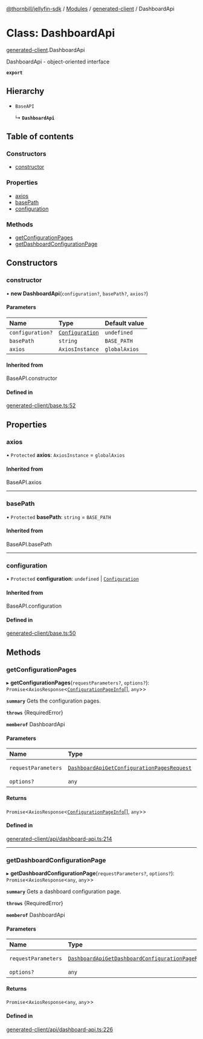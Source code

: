 [@thornbill/jellyfin-sdk](../README.md) / [Modules](../modules.md) / [generated-client](../modules/generated_client.md) / DashboardApi

# Class: DashboardApi

[generated-client](../modules/generated_client.md).DashboardApi

DashboardApi - object-oriented interface

**`export`**

## Hierarchy

- `BaseAPI`

  ↳ **`DashboardApi`**

## Table of contents

### Constructors

- [constructor](generated_client.DashboardApi.md#constructor)

### Properties

- [axios](generated_client.DashboardApi.md#axios)
- [basePath](generated_client.DashboardApi.md#basepath)
- [configuration](generated_client.DashboardApi.md#configuration)

### Methods

- [getConfigurationPages](generated_client.DashboardApi.md#getconfigurationpages)
- [getDashboardConfigurationPage](generated_client.DashboardApi.md#getdashboardconfigurationpage)

## Constructors

### constructor

• **new DashboardApi**(`configuration?`, `basePath?`, `axios?`)

#### Parameters

| Name | Type | Default value |
| :------ | :------ | :------ |
| `configuration?` | [`Configuration`](generated_client.Configuration.md) | `undefined` |
| `basePath` | `string` | `BASE_PATH` |
| `axios` | `AxiosInstance` | `globalAxios` |

#### Inherited from

BaseAPI.constructor

#### Defined in

[generated-client/base.ts:52](https://github.com/jellyfin/jellyfin-sdk-typescript/blob/7402732/src/generated-client/base.ts#L52)

## Properties

### axios

• `Protected` **axios**: `AxiosInstance` = `globalAxios`

#### Inherited from

BaseAPI.axios

___

### basePath

• `Protected` **basePath**: `string` = `BASE_PATH`

#### Inherited from

BaseAPI.basePath

___

### configuration

• `Protected` **configuration**: `undefined` \| [`Configuration`](generated_client.Configuration.md)

#### Inherited from

BaseAPI.configuration

#### Defined in

[generated-client/base.ts:50](https://github.com/jellyfin/jellyfin-sdk-typescript/blob/7402732/src/generated-client/base.ts#L50)

## Methods

### getConfigurationPages

▸ **getConfigurationPages**(`requestParameters?`, `options?`): `Promise`<`AxiosResponse`<[`ConfigurationPageInfo`](../interfaces/generated_client.ConfigurationPageInfo.md)[], `any`\>\>

**`summary`** Gets the configuration pages.

**`throws`** {RequiredError}

**`memberof`** DashboardApi

#### Parameters

| Name | Type | Description |
| :------ | :------ | :------ |
| `requestParameters` | [`DashboardApiGetConfigurationPagesRequest`](../interfaces/generated_client.DashboardApiGetConfigurationPagesRequest.md) | Request parameters. |
| `options?` | `any` | - |

#### Returns

`Promise`<`AxiosResponse`<[`ConfigurationPageInfo`](../interfaces/generated_client.ConfigurationPageInfo.md)[], `any`\>\>

#### Defined in

[generated-client/api/dashboard-api.ts:214](https://github.com/jellyfin/jellyfin-sdk-typescript/blob/7402732/src/generated-client/api/dashboard-api.ts#L214)

___

### getDashboardConfigurationPage

▸ **getDashboardConfigurationPage**(`requestParameters?`, `options?`): `Promise`<`AxiosResponse`<`any`, `any`\>\>

**`summary`** Gets a dashboard configuration page.

**`throws`** {RequiredError}

**`memberof`** DashboardApi

#### Parameters

| Name | Type | Description |
| :------ | :------ | :------ |
| `requestParameters` | [`DashboardApiGetDashboardConfigurationPageRequest`](../interfaces/generated_client.DashboardApiGetDashboardConfigurationPageRequest.md) | Request parameters. |
| `options?` | `any` | - |

#### Returns

`Promise`<`AxiosResponse`<`any`, `any`\>\>

#### Defined in

[generated-client/api/dashboard-api.ts:226](https://github.com/jellyfin/jellyfin-sdk-typescript/blob/7402732/src/generated-client/api/dashboard-api.ts#L226)
